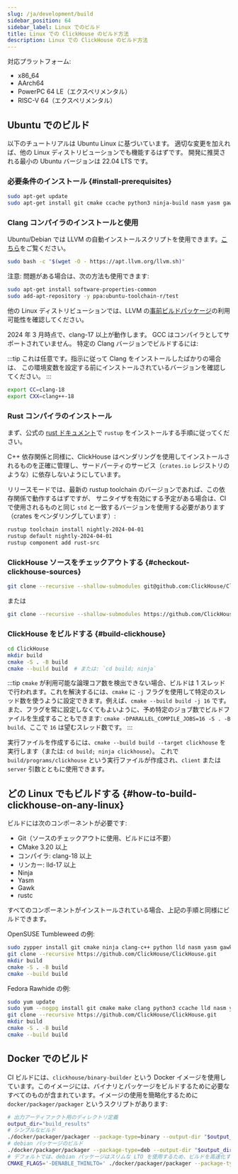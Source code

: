 ```yaml
---
slug: /ja/development/build
sidebar_position: 64
sidebar_label: Linux でのビルド
title: Linux での ClickHouse のビルド方法
description: Linux での ClickHouse のビルド方法
---
```


対応プラットフォーム:

- x86_64
- AArch64
- PowerPC 64 LE（エクスペリメンタル）
- RISC-V 64（エクスペリメンタル）

## Ubuntu でのビルド

以下のチュートリアルは Ubuntu Linux に基づいています。
適切な変更を加えれば、他の Linux ディストリビューションでも機能するはずです。
開発に推奨される最小の Ubuntu バージョンは 22.04 LTS です。

### 必要条件のインストール {#install-prerequisites}

``` bash
sudo apt-get update
sudo apt-get install git cmake ccache python3 ninja-build nasm yasm gawk lsb-release wget software-properties-common gnupg
```

### Clang コンパイラのインストールと使用

Ubuntu/Debian では LLVM の自動インストールスクリプトを使用できます。[こちら](https://apt.llvm.org/)をご覧ください。

``` bash
sudo bash -c "$(wget -O - https://apt.llvm.org/llvm.sh)"
```

注意: 問題がある場合は、次の方法も使用できます:

```bash
sudo apt-get install software-properties-common
sudo add-apt-repository -y ppa:ubuntu-toolchain-r/test
```

他の Linux ディストリビューションでは、LLVM の[事前ビルドパッケージ](https://releases.llvm.org/download.html)の利用可能性を確認してください。

2024 年 3 月時点で、clang-17 以上が動作します。
GCC はコンパイラとしてサポートされていません。
特定の Clang バージョンでビルドするには:

:::tip
これは任意です。指示に従って Clang をインストールしたばかりの場合は、
この環境変数を設定する前にインストールされているバージョンを確認してください。
:::

``` bash
export CC=clang-18
export CXX=clang++-18
```

### Rust コンパイラのインストール

まず、公式の [rust ドキュメント](https://www.rust-lang.org/tools/install)で `rustup` をインストールする手順に従ってください。

C++ 依存関係と同様に、ClickHouse はベンダリングを使用してインストールされるものを正確に管理し、サードパーティのサービス（`crates.io` レジストリのような）に依存しないようにしています。

リリースモードでは、最新の rustup toolchain のバージョンであれば、この依存関係で動作するはずですが、
サニタイザを有効にする予定がある場合は、CI で使用されるものと同じ `std` と一致するバージョンを使用する必要があります（crates をベンダリングしています）:

```bash
rustup toolchain install nightly-2024-04-01
rustup default nightly-2024-04-01
rustup component add rust-src
```

### ClickHouse ソースをチェックアウトする {#checkout-clickhouse-sources}

``` bash
git clone --recursive --shallow-submodules git@github.com:ClickHouse/ClickHouse.git
```

または

``` bash
git clone --recursive --shallow-submodules https://github.com/ClickHouse/ClickHouse.git
```

### ClickHouse をビルドする {#build-clickhouse}

``` bash
cd ClickHouse
mkdir build
cmake -S . -B build
cmake --build build  # または: `cd build; ninja`
```

:::tip
`cmake` が利用可能な論理コア数を検出できない場合、ビルドは 1 スレッドで行われます。これを解決するには、`cmake` に `-j` フラグを使用して特定のスレッド数を使うように設定できます。例えば、`cmake --build build -j 16` です。また、フラグを常に設定しなくてもよいように、予め特定のジョブ数でビルドファイルを生成することもできます: `cmake -DPARALLEL_COMPILE_JOBS=16 -S . -B build`、ここで `16` は望むスレッド数です。
:::

実行ファイルを作成するには、`cmake --build build --target clickhouse` を実行します（または: `cd build; ninja clickhouse`）。
これで `build/programs/clickhouse` という実行ファイルが作成され、`client` または `server` 引数とともに使用できます。

## どの Linux でもビルドする {#how-to-build-clickhouse-on-any-linux}

ビルドには次のコンポーネントが必要です:

- Git（ソースのチェックアウトに使用、ビルドには不要）
- CMake 3.20 以上
- コンパイラ: clang-18 以上
- リンカー: lld-17 以上
- Ninja
- Yasm
- Gawk
- rustc

すべてのコンポーネントがインストールされている場合、上記の手順と同様にビルドできます。

OpenSUSE Tumbleweed の例:

``` bash
sudo zypper install git cmake ninja clang-c++ python lld nasm yasm gawk
git clone --recursive https://github.com/ClickHouse/ClickHouse.git
mkdir build
cmake -S . -B build
cmake --build build
```

Fedora Rawhide の例:

``` bash
sudo yum update
sudo yum --nogpg install git cmake make clang python3 ccache lld nasm yasm gawk
git clone --recursive https://github.com/ClickHouse/ClickHouse.git
mkdir build
cmake -S . -B build
cmake --build build
```

## Docker でのビルド

CI ビルドには、`clickhouse/binary-builder` という Docker イメージを使用しています。このイメージには、バイナリとパッケージをビルドするために必要なすべてのものが含まれています。イメージの使用を簡略化するために `docker/packager/packager` というスクリプトがあります:

```bash
# 出力アーティファクト用のディレクトリ定義
output_dir="build_results"
# シンプルなビルド
./docker/packager/packager --package-type=binary --output-dir "$output_dir"
# debian パッケージのビルド
./docker/packager/packager --package-type=deb --output-dir "$output_dir"
# デフォルトでは、debian パッケージはスリムな LTO を使用するため、ビルドを高速化するためにこれをオーバーライドできます
CMAKE_FLAGS='-DENABLE_THINLTO=' ./docker/packager/packager --package-type=deb --output-dir "./$(git rev-parse --show-cdup)/build_results"
```
